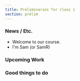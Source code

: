 ```yaml
---
title: Preliminaries for class 1
section: prelim 
---
```

### News / Etc.

* Welcome to our course.
* I'm Sam (or SamR)
   
### Upcoming Work

### Good things to do

